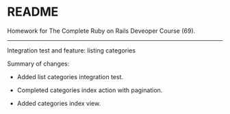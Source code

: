 # README

Homework for The Complete Ruby on Rails Deveoper Course (69).

-----------

Integration test and feature: listing categories


Summary of changes:

- Added list categories integration test.

- Completed categories index action with pagination.

- Added categories index view.